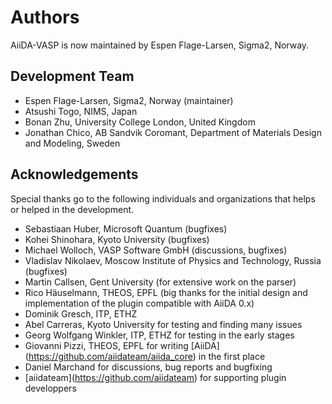 # Authors

AiiDA-VASP is now maintained by Espen Flage-Larsen, Sigma2, Norway.

## Development Team

- Espen Flage-Larsen, Sigma2, Norway (maintainer)
- Atsushi Togo, NIMS, Japan
- Bonan Zhu, University College London, United Kingdom
- Jonathan Chico, AB Sandvik Coromant, Department of Materials Design and Modeling, Sweden

## Acknowledgements

Special thanks go to the following individuals and organizations that helps or helped in the development.

- Sebastiaan Huber, Microsoft Quantum (bugfixes)
- Kohei Shinohara, Kyoto University (bugfixes)
- Michael Wolloch, VASP Software GmbH (discussions, bugfixes)
- Vladislav Nikolaev, Moscow Institute of Physics and Technology, Russia (bugfixes)
- Martin Callsen, Gent University (for extensive work on the parser)
- Rico Häuselmann, THEOS, EPFL (big thanks for the initial design and implementation of the plugin compatible with AiiDA 0.x)
- Dominik Gresch, ITP, ETHZ
- Abel Carreras, Kyoto University for testing and finding many issues
- Georg Wolfgang Winkler, ITP, ETHZ for testing in the early stages
- Giovanni Pizzi, THEOS, EPFL for writing \[AiiDA\](<https://github.com/aiidateam/aiida_core>) in the first place
- Daniel Marchand for discussions, bug reports and bugfixing
- \[aiidateam\](<https://github.com/aiidateam>) for supporting plugin developpers
